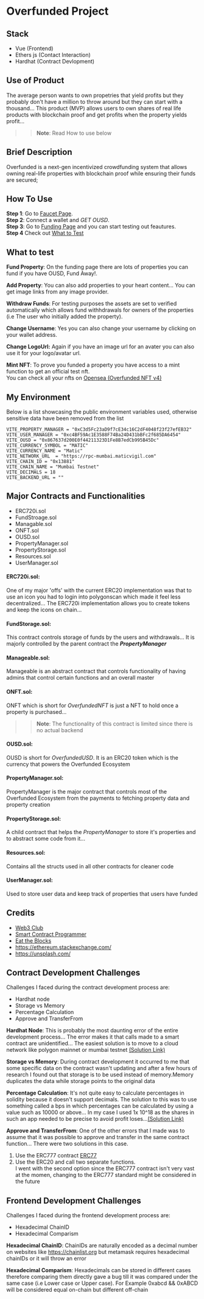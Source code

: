# Overfunded Project

## Stack

- Vue (Frontend)
- Ethers js (Contact Interaction)
- Hardhat (Contract Devlopment)

## Use of Product

The average person wants to own propetries that yield profits but they probably don't have a million to throw around but they can start with a thousand... This product (MVP) allows users to own shares of real life products with blockchain proof and get profits when the property yields profit...

> > **Note**: Read How to use below

## Brief Description

Overfunded is a next-gen incentivized crowdfunding system that allows owning real-life properties with blockchain proof while ensuring their funds are secured;

## How To Use

**Step 1**:
Go to [Faucet Page](https://overfunded.vercel.app/faucet).  
**Step 2**:
Connect a wallet and _GET OUSD_.  
**Step 3**:
Go to [Funding Page](https://overfunded.vercel.app/fund) and you can start testing out feautures.  
**Step 4**
Check out [What to Test](https://github.com/Psionyc/overfunded/#what-to-test)

## What to test

**Fund Property**: On the funding page there are lots of properties you can fund if you have OUSD, Fund Away!.

**Add Property**: You can also add properties to your heart content... You can get image links from any image provider.

**Withdraw Funds**: For testing purposes the assets are set to verified automatically which allows fund withhdrawals for owners of the properties (i.e The user who initially added the property).

**Change Username**: Yes you can also change your username by clicking on your wallet address.

**Change LogoUrl:** Again if you have an image url for an avater you can also use it for your logo/avatar url.

**Mint NFT**: To prove you funded a property you have access to a mint function to get an official test nft.  
You can check all your nfts on [Opensea (Overfunded NFT v4)](https://testnets.opensea.io/collection/overfundednft-v4)

## My Environment
Below is a list showcasing the public environment variables used, otherwise sensitive data have been removed from the list
```
VITE_PROPERTY_MANAGER = "0xC3d5Fc23aD9f7cE34c16C2dF4048f23f27efEB32"
VITE_USER_MANAGER = "0xc4BF59Ac1E3588F74Ba24D431bBFc2f685DA6454"
VITE_OUSD = "0x867637d200E0f44211323D1Fe8B7edCb995B45Dc"
VITE_CURRENCY_SYMBOL = "MATIC"
VITE_CURRENCY_NAME = "Matic"
VITE_NETWORK_URL  = "https://rpc-mumbai.maticvigil.com"
VITE_CHAIN_ID = "0x13881"
VITE_CHAIN_NAME = "Mumbai Testnet"
VITE_DECIMALS = 18
VITE_BACKEND_URL = ""
```

## Major Contracts and Functionalities

- ERC720i.sol
- FundStroage.sol
- Managable.sol
- ONFT.sol
- OUSD.sol
- PropertyManager.sol
- PropertyStorage.sol
- Resources.sol
- UserManager.sol

#### **ERC720i.sol**:

One of my major 'offs' with the current ERC20 implementation was that to use an icon you had to login into polygonscan which made it feel less decentralized... The ERC720i implementation allows you to create tokens and keep the icons on chain...

#### **FundStorage.sol**:

This contract controls storage of funds by the users and withdrawals... It is majorly controlled by the parent contract the **_PropertyManager_**

#### **Manageable.sol**:

Manageable is an abstract contract that controls functionality of having admins that control certain functions and an overall master

#### **ONFT.sol**:

ONFT which is short for _OverfundedNFT_ is just a NFT to hold once a property is purchased...

> > **Note**: The functionality of this contract is limited since there is no actual backend

#### **OUSD.sol**:

OUSD is short for _OverfundedUSD_. It is an ERC20 token which is the currency that powers the Overfunded Ecosystem

#### **PropertyManager.sol**:

PropertyManager is the major contract that controls most of the Overfunded Ecosystem from the payments to fetching property data and property creation

#### **PropertyStorage.sol**:

A child contract that helps the _PropertyManager_ to store it's properties and to abstract some code from it...

#### **Resources.sol**:

Contains all the structs used in all other contracts for cleaner code

#### **UserManager.sol**:

Used to store user data and keep track of properties that users have funded

## Credits

- [Web3 Club](https://www.youtube.com/@Web3_Club)
- [Smart Contract Programmer](https://www.youtube.com/@smartcontractprogrammer)
- [Eat the Blocks](https://www.youtube.com/@EatTheBlocks)
- https://ethereum.stackexchange.com/
- https://unsplash.com/

## Contract Development Challenges

Challenges I faced during the contract development process are:

- Hardhat node
- Storage vs Memory
- Percentage Calculation
- Approve and TransferFrom

**Hardhat Node**: This is probably the most daunting error of the entire development process... The error makes it that calls made to a smart contract are unidentified... The easiest solution is to move to a cloud network like polygon mainnet or mumbai testnet [(Solution Link)](https://ethereum.stackexchange.com/questions/124235/providererror-error-transaction-reverted-function-selector-was-not-recognized)

**Storage vs Memory**: During contract development it occurred to me that some specific data on the contract wasn't updating and after a few hours of research I found out that storage is to be used instead of memory.Memory duplicates the data while storage points to the original data

**Percentage Calculation**: It's not quite easy to calculate percentages in solidity because it doesn't support decimals. The solution to this was to use something called a bps in which percentages can be calculated by using a value such as 10000 or above... In my case I used 1x 10^18 as the shares in such an app needed to be precise to avoid profit loses...[(Solution Link)](https://www.youtube.com/watch?v=nsf46dzgCog)

**Approve and TransferFrom**: One of the other errors that I made was to assume that it was possible to approve and transfer in the same contract function... There were two solutions in this case.

1. Use the ERC777 contract [ERC77](https://docs.openzeppelin.com/contracts/4.x/erc777)
2. Use the ERC20 and call two separate functions.  
   I went with the second option since the ERC777 contract isn't very vast at the momen, changing to the ERC777 standard might be considered in the future

## Frontend Development Challenges

Challenges I faced during the frontend development process are:

- Hexadecimal ChainID
- Hexadecimal Comparism

**Hexadecimal ChainID**: ChainIDs are naturally encoded as a decimal number on websites like https://chainlist.org but metamask requires hexadecimal chainIDs or it will throw an error

**Hexadecimal Comparism**: Hexadecimals can be stored in different cases therefore comparing them directly gave a bug till it was compared under the same case (i.e Lower case or Upper case). For Example 0xabcd && 0xABCD will be considered equal on-chain but different off-chain
